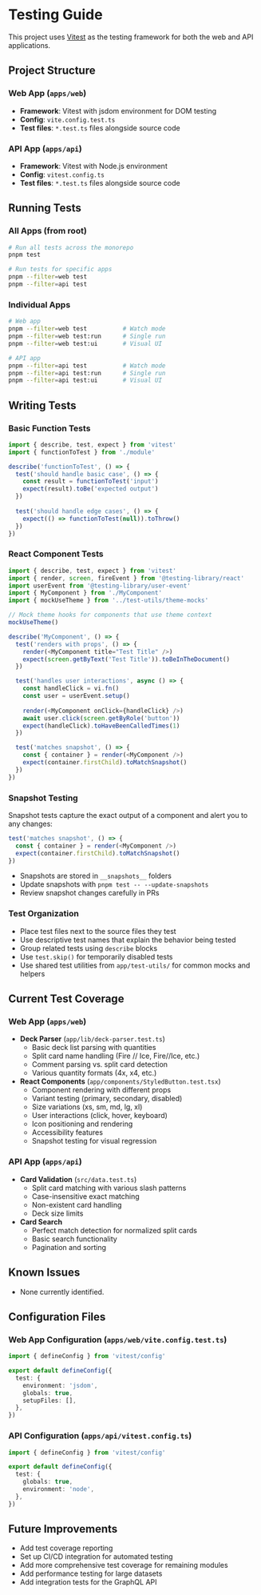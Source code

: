 # Testing Guide

This project uses [Vitest](https://vitest.dev/) as the testing framework for both the web and API applications.

## Project Structure

### Web App (`apps/web`)
- **Framework**: Vitest with jsdom environment for DOM testing
- **Config**: `vite.config.test.ts`
- **Test files**: `*.test.ts` files alongside source code

### API App (`apps/api`)
- **Framework**: Vitest with Node.js environment
- **Config**: `vitest.config.ts`
- **Test files**: `*.test.ts` files alongside source code

## Running Tests

### All Apps (from root)
```bash
# Run all tests across the monorepo
pnpm test

# Run tests for specific apps
pnpm --filter=web test
pnpm --filter=api test
```

### Individual Apps
```bash
# Web app
pnpm --filter=web test          # Watch mode
pnpm --filter=web test:run      # Single run
pnpm --filter=web test:ui       # Visual UI

# API app
pnpm --filter=api test          # Watch mode
pnpm --filter=api test:run      # Single run
pnpm --filter=api test:ui       # Visual UI
```

## Writing Tests

### Basic Function Tests

```typescript
import { describe, test, expect } from 'vitest'
import { functionToTest } from './module'

describe('functionToTest', () => {
  test('should handle basic case', () => {
    const result = functionToTest('input')
    expect(result).toBe('expected output')
  })
  
  test('should handle edge cases', () => {
    expect(() => functionToTest(null)).toThrow()
  })
})
```

### React Component Tests

```typescript
import { describe, test, expect } from 'vitest'
import { render, screen, fireEvent } from '@testing-library/react'
import userEvent from '@testing-library/user-event'
import { MyComponent } from './MyComponent'
import { mockUseTheme } from '../test-utils/theme-mocks'

// Mock theme hooks for components that use theme context
mockUseTheme()

describe('MyComponent', () => {
  test('renders with props', () => {
    render(<MyComponent title="Test Title" />)
    expect(screen.getByText('Test Title')).toBeInTheDocument()
  })

  test('handles user interactions', async () => {
    const handleClick = vi.fn()
    const user = userEvent.setup()
    
    render(<MyComponent onClick={handleClick} />)
    await user.click(screen.getByRole('button'))
    expect(handleClick).toHaveBeenCalledTimes(1)
  })

  test('matches snapshot', () => {
    const { container } = render(<MyComponent />)
    expect(container.firstChild).toMatchSnapshot()
  })
})
```

### Snapshot Testing

Snapshot tests capture the exact output of a component and alert you to any changes:

```typescript
test('matches snapshot', () => {
  const { container } = render(<MyComponent />)
  expect(container.firstChild).toMatchSnapshot()
})
```

- Snapshots are stored in `__snapshots__` folders
- Update snapshots with `pnpm test -- --update-snapshots`
- Review snapshot changes carefully in PRs

### Test Organization
- Place test files next to the source files they test
- Use descriptive test names that explain the behavior being tested
- Group related tests using `describe` blocks
- Use `test.skip()` for temporarily disabled tests
- Use shared test utilities from `app/test-utils/` for common mocks and helpers

## Current Test Coverage

### Web App (`apps/web`)
- **Deck Parser** (`app/lib/deck-parser.test.ts`)
  - Basic deck list parsing with quantities
  - Split card name handling (Fire // Ice, Fire//Ice, etc.)
  - Comment parsing vs. split card detection
  - Various quantity formats (4x, x4, etc.)
- **React Components** (`app/components/StyledButton.test.tsx`)
  - Component rendering with different props
  - Variant testing (primary, secondary, disabled)
  - Size variations (xs, sm, md, lg, xl)
  - User interactions (click, hover, keyboard)
  - Icon positioning and rendering
  - Accessibility features
  - Snapshot testing for visual regression

### API App (`apps/api`)
- **Card Validation** (`src/data.test.ts`)
  - Split card matching with various slash patterns
  - Case-insensitive exact matching
  - Non-existent card handling
  - Deck size limits
- **Card Search**
  - Perfect match detection for normalized split cards
  - Basic search functionality
  - Pagination and sorting

## Known Issues

- None currently identified.

## Configuration Files

### Web App Configuration (`apps/web/vite.config.test.ts`)
```typescript
import { defineConfig } from 'vitest/config'

export default defineConfig({
  test: {
    environment: 'jsdom',
    globals: true,
    setupFiles: [],
  },
})
```

### API Configuration (`apps/api/vitest.config.ts`)
```typescript
import { defineConfig } from 'vitest/config'

export default defineConfig({
  test: {
    globals: true,
    environment: 'node',
  },
})
```

## Future Improvements

- Add test coverage reporting
- Set up CI/CD integration for automated testing
- Add more comprehensive test coverage for remaining modules
- Add performance testing for large datasets
- Add integration tests for the GraphQL API